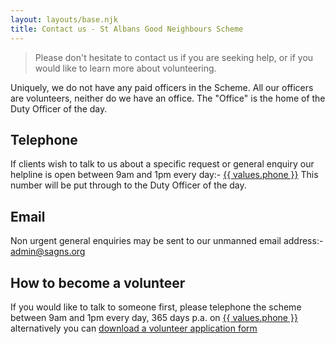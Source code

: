 ```yaml
---
layout: layouts/base.njk
title: Contact us - St Albans Good Neighbours Scheme
---
```

> Please don't hesitate to contact us if you are seeking help, or if you would like to learn more about volunteering.

Uniquely, we do not have any paid officers in the Scheme.  All our officers are volunteers, neither do we have an office.  The "Office" is the home of the Duty Officer of the day.

## Telephone

If clients wish to talk to us about a specific request or general enquiry our helpline is open between 9am and 1pm every day:-
<a href="tel:{{ values.phone }}">{{ values.phone }}</a>
This number will be put through to the Duty Officer of the day.

## Email

Non urgent general enquiries may be sent to our unmanned email address:-
<a href="mailto:admin@sagns.org">admin@sagns.org</a>

## How to become a volunteer

If you would like to talk to someone first, please telephone the scheme between 9am and 1pm every day, 365 days p.a. on
<a href="tel:{{ values.phone }}">{{ values.phone }}</a> alternatively you can [download a volunteer application form](/assets/volunteer-application-form-January-2019.doc)


